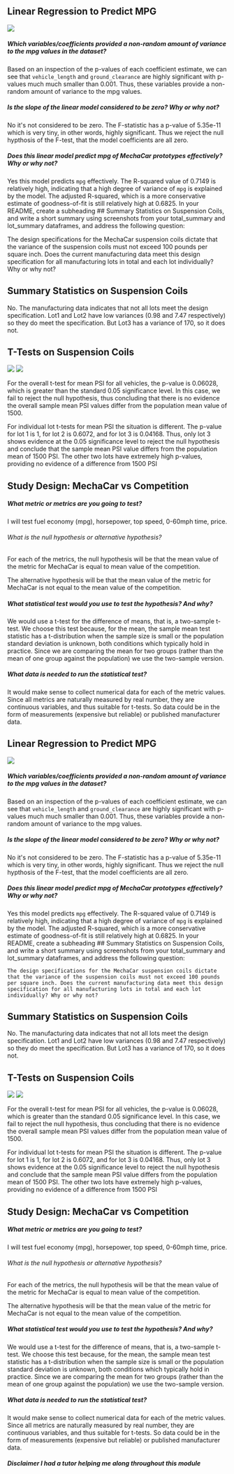 ## Linear Regression to Predict MPG

![](./linear.png)

##### Which variables/coefficients provided a non-random amount of variance to the mpg values in the dataset?

Based on an inspection of the p-values of each coefficient estimate, we can see that `vehicle_length` and `ground_clearance` are highly significant with p-values much much smaller than 0.001. Thus, these variables provide a non-random amount of variance to the mpg values.

##### Is the slope of the linear model considered to be zero? Why or why not?

No it's not considered to be zero. The F-statistic has a p-value of 5.35e-11 which is very tiny, in other words, highly significant. Thus we reject the null hypthosis of the F-test, that the model coefficients are all zero.

##### Does this linear model predict mpg of MechaCar prototypes effectively? Why or why not?

Yes this model predicts `mpg` effectively. The R-squared value of 0.7149 is relatively high, indicating that a high degree of variance of `mpg` is explained by the model. The adjusted R-squared, which is a more conservative estimate of goodness-of-fit is still relatively high at 0.6825.
In your README, create a subheading ## Summary Statistics on Suspension Coils, and write a short summary using screenshots from your total_summary and lot_summary dataframes, and address the following question:

The design specifications for the MechaCar suspension coils dictate that the variance of the suspension coils must not exceed 100 pounds per square inch. Does the current manufacturing data meet this design specification for all manufacturing lots in total and each lot individually? Why or why not?

## Summary Statistics on Suspension Coils

No. The manufacturing data indicates that not all lots meet the design specification. Lot1 and Lot2 have low variances (0.98 and 7.47 respectively) so they do meet the specification. But Lot3 has a variance of 170, so it does not.

## T-Tests on Suspension Coils

![ ](./overall.png)
![ ](./lot.png)

For the overall t-test for mean PSI for all vehicles, the p-value is 0.06028, which is greater than the standard 0.05 significance level. In this case, we fail to reject the null hypothesis, thus concluding that there is no evidence the overall sample mean PSI values differ from the population mean value of 1500.

For individual lot t-tests for mean PSI the situation is different. The p-value for lot 1 is 1, 
for lot 2 is 0.6072, and for lot 3 is 0.04168. Thus, only lot 3 shows evidence at the 0.05 significance level to reject the null hypothesis and conclude that the sample mean PSI value differs from the population mean of 1500 PSI. The other two lots have extremely high p-values, providing no evidence of a difference from 1500 PSI

## Study Design: MechaCar vs Competition


##### What metric or metrics are you going to test?

I will test fuel economy (mpg), horsepower, top speed, 0-60mph time, price. 

###### What is the null hypothesis or alternative hypothesis?

For each of the metrics, the null hypothesis will be that the mean value of the metric for MechaCar is equal to mean value of the competition. 

The alternative hypothesis will be that the mean value of the metric for MechaCar is not equal to the mean value of the competition.

##### What statistical test would you use to test the hypothesis? And why?

We would use a t-test for the difference of means, that is, a two-sample t-test. We choose this test because, for the mean, the sample mean test statistic has a t-distribution when the sample size is small or the population standard deviation is unknown, both conditions which typically hold in practice. Since we are comparing the mean for two groups (rather than the mean of one group against the population) we use the two-sample version.

##### What data is needed to run the statistical test?

It would make sense to collect numerical data for each of the metric values. Since all metrics are naturally measured by real number, they are continuous variables, and thus suitable for t-tests. So data could be in the form of measurements (expensive but reliable) or published manufacturer data.
## Linear Regression to Predict MPG

![](./linear.png)

##### Which variables/coefficients provided a non-random amount of variance to the mpg values in the dataset?

Based on an inspection of the p-values of each coefficient estimate, we can see that `vehicle_length` and `ground_clearance` are highly significant with p-values much much smaller than 0.001. Thus, these variables provide a non-random amount of variance to the mpg values.

##### Is the slope of the linear model considered to be zero? Why or why not?

No it's not considered to be zero. The F-statistic has a p-value of 5.35e-11 which is very tiny, in other words, highly significant. Thus we reject the null hypthosis of the F-test, that the model coefficients are all zero.

##### Does this linear model predict mpg of MechaCar prototypes effectively? Why or why not?

Yes this model predicts `mpg` effectively. The R-squared value of 0.7149 is relatively high, indicating that a high degree of variance of `mpg` is explained by the model. The adjusted R-squared, which is a more conservative estimate of goodness-of-fit is still relatively high at 0.6825.
In your README, create a subheading ## Summary Statistics on Suspension Coils, and write a short summary using screenshots from your total_summary and lot_summary dataframes, and address the following question:

    The design specifications for the MechaCar suspension coils dictate that the variance of the suspension coils must not exceed 100 pounds per square inch. Does the current manufacturing data meet this design specification for all manufacturing lots in total and each lot individually? Why or why not?

## Summary Statistics on Suspension Coils

No. The manufacturing data indicates that not all lots meet the design specification. Lot1 and Lot2 have low variances (0.98 and 7.47 respectively) so they do meet the specification. But Lot3 has a variance of 170, so it does not.

## T-Tests on Suspension Coils

![ ](./overall.png)
![ ](./lot.png)

For the overall t-test for mean PSI for all vehicles, the p-value is 0.06028, which is greater than the standard 0.05 significance level. In this case, we fail to reject the null hypothesis, thus concluding that there is no evidence the overall sample mean PSI values differ from the population mean value of 1500.

For individual lot t-tests for mean PSI the situation is different. The p-value for lot 1 is 1, 
for lot 2 is 0.6072, and for lot 3 is 0.04168. Thus, only lot 3 shows evidence at the 0.05 significance level to reject the null hypothesis and conclude that the sample mean PSI value differs from the population mean of 1500 PSI. The other two lots have extremely high p-values, providing no evidence of a difference from 1500 PSI

## Study Design: MechaCar vs Competition


##### What metric or metrics are you going to test?

I will test fuel economy (mpg), horsepower, top speed, 0-60mph time, price. 

###### What is the null hypothesis or alternative hypothesis?

For each of the metrics, the null hypothesis will be that the mean value of the metric for MechaCar is equal to mean value of the competition. 

The alternative hypothesis will be that the mean value of the metric for MechaCar is not equal to the mean value of the competition.

##### What statistical test would you use to test the hypothesis? And why?

We would use a t-test for the difference of means, that is, a two-sample t-test. We choose this test because, for the mean, the sample mean test statistic has a t-distribution when the sample size is small or the population standard deviation is unknown, both conditions which typically hold in practice. Since we are comparing the mean for two groups (rather than the mean of one group against the population) we use the two-sample version.

##### What data is needed to run the statistical test?

It would make sense to collect numerical data for each of the metric values. Since all metrics are naturally measured by real number, they are continuous variables, and thus suitable for t-tests. So data could be in the form of measurements (expensive but reliable) or published manufacturer data.

##### Disclaimer I had a tutor helping me along throughout this module
